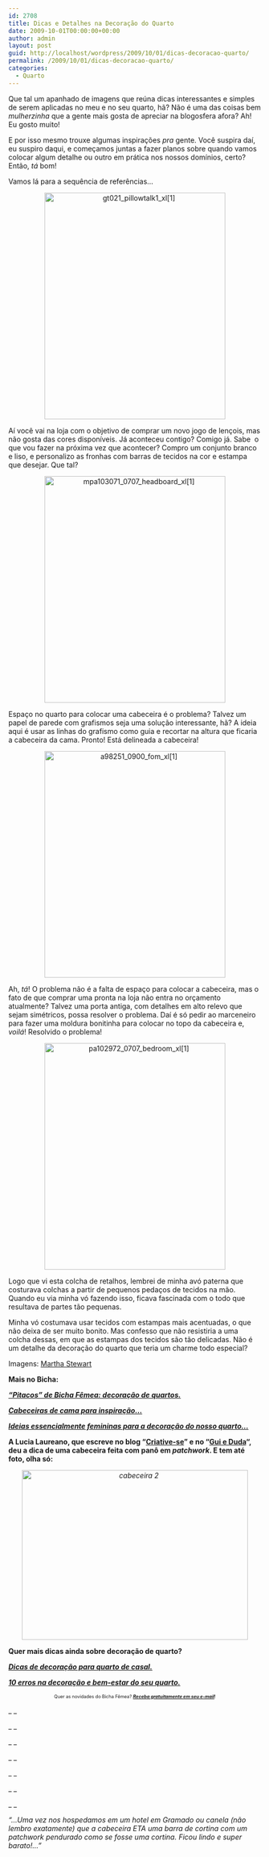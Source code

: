 ```yaml
---
id: 2708
title: Dicas e Detalhes na Decoração do Quarto
date: 2009-10-01T00:00:00+00:00
author: admin
layout: post
guid: http://localhost/wordpress/2009/10/01/dicas-decoracao-quarto/
permalink: /2009/10/01/dicas-decoracao-quarto/
categories:
  - Quarto
---
```

Que tal um apanhado de imagens que reúna dicas interessantes e simples de serem aplicadas no meu e no seu quarto, hã? Não é uma das coisas bem _mulherzinha_ que a gente mais gosta de apreciar na blogosfera afora? Ah! Eu gosto muito!

E por isso mesmo trouxe algumas inspirações _pra_ gente. Você suspira daí, eu suspiro daqui, e começamos juntas a fazer planos sobre quando vamos colocar algum detalhe ou outro em prática nos nossos domínios, certo? Então, _tá_ bom!

Vamos lá para a sequência de referências…

<p style="text-align: center;">
  <img class="size-full wp-image-2412  aligncenter" title="gt021_pillowtalk1_xl[1]" src="http://www.trololodemulher.com.br/blog/wp-content/uploads/2009/08/gt021_pillowtalk1_xl1.jpg" alt="gt021_pillowtalk1_xl[1]" width="360" height="450" />
</p>

Aí você vai na loja com o objetivo de comprar um novo jogo de lençois, mas não gosta das cores disponíveis. Já aconteceu contigo? Comigo já. Sabe  o que vou fazer na próxima vez que acontecer? Compro um conjunto branco e liso, e personalizo as fronhas com barras de tecidos na cor e estampa que desejar. Que tal?

<p style="text-align: center;">
  <img class="size-full wp-image-2415  aligncenter" title="mpa103071_0707_headboard_xl[1]" src="http://www.trololodemulher.com.br/blog/wp-content/uploads/2009/08/mpa103071_0707_headboard_xl1.jpg" alt="mpa103071_0707_headboard_xl[1]" width="360" height="450" />
</p>

Espaço no quarto para colocar uma cabeceira é o problema? Talvez um papel de parede com grafismos seja uma solução interessante, hã? A ideia aqui é usar as linhas do grafismo como guia e recortar na altura que ficaria a cabeceira da cama. Pronto! Está delineada a cabeceira!

<p style="text-align: center;">
  <img class="size-full wp-image-2418  aligncenter" title="a98251_0900_fom_xl[1]" src="http://www.trololodemulher.com.br/blog/wp-content/uploads/2009/08/a98251_0900_fom_xl11.jpg" alt="a98251_0900_fom_xl[1]" width="360" height="450" />
</p>

Ah, _tá_! O problema não é a falta de espaço para colocar a cabeceira, mas o fato de que comprar uma pronta na loja não entra no orçamento atualmente? Talvez uma porta antiga, com detalhes em alto relevo que sejam simétricos, possa resolver o problema. Daí é só pedir ao marceneiro para fazer uma moldura bonitinha para colocar no topo da cabeceira e, _voilá_! Resolvido o problema!

<p style="text-align: center;">
  <img class="size-full wp-image-2421  aligncenter" title="pa102972_0707_bedroom_xl[1]" src="http://www.trololodemulher.com.br/blog/wp-content/uploads/2009/08/pa102972_0707_bedroom_xl1.jpg" alt="pa102972_0707_bedroom_xl[1]" width="360" height="450" />
</p>

Logo que vi esta colcha de retalhos, lembrei de minha avó paterna que costurava colchas a partir de pequenos pedaços de tecidos na mão. Quando eu via minha vó fazendo isso, ficava fascinada com o todo que resultava de partes tão pequenas.

Minha vó costumava usar tecidos com estampas mais acentuadas, o que não deixa de ser muito bonito. Mas confesso que não resistiria a uma colcha dessas, em que as estampas dos tecidos são tão delicadas. Não é um detalhe da decoração do quarto que teria um charme todo especial?

Imagens: <a href="http://www.marthastewart.com/" target="_blank">Martha Stewart</a>

**Mais no Bicha:**

<a href="http://www.trololodemulher.com.br/2009/08/11/pitacos-de-bicha-fmea-decorao-de-quartos/" target="_self"><strong><em>“Pitacos” de Bicha Fêmea: decoração de quartos.</em></strong></a>

<a href="http://www.trololodemulher.com.br/2009/04/30/cabeceiras-de-cama-para-inspirao/" target="_self"><strong><em>Cabeceiras de cama para inspiração…</em></strong></a>

<a href="http://www.trololodemulher.com.br/2009/03/05/ideias-essencialmente-femininas-para-a-decorao-do-nosso-quarto/" target="_self"><strong><em>Ideias essencialmente femininas para a decoração do nosso quarto…</em></strong></a>

**A Lucia Laureano, que escreve no blog &#8220;<a href="http://www.criativesse.blogspot.com/" target="_blank">Criative-se</a>&#8221; e no &#8220;<a href="http://www.lucialaureano.com/" target="_blank">Gui e Duda</a>&#8220;, deu a dica de uma cabeceira feita com panô em _patchwork_. E tem até foto, olha só:**

<p style="text-align: center;">
  <em><img class="size-full wp-image-2508 aligncenter" title="cabeceira 2" src="http://www.trololodemulher.com.br/blog/wp-content/uploads/2009/10/cabeceira-2.jpg" alt="cabeceira 2" width="450" height="337" /></em>
</p>

**Quer mais dicas ainda sobre decoração de quarto?**

_**<a href="http://www.trololodemulher.com.br/2010/03/29/decoracao-quarto-de-casal/" target="_self">Dicas de decoração para quarto de casal.</a>**_

**_<a href="http://www.trololodemulher.com.br/2009/01/15/os-10-erros-em-seu-quarto/" target="_self">10 erros na decoração e bem-estar do seu quarto.</a>_**

<p style="text-align: center;">
  <span style="font-size: xx-small;">Quer as novidades do Bicha Fêmea? <strong><em><a href="http://feedburner.google.com/fb/a/mailverify?uri=blogbichafemea&loc=pt_BR">Receba gratuitamente em seu e-mail</a></em></strong>!</span>
</p>

_ _

_ _

_ _

_ _

_ _

_ _

_ _

_&#8220;&#8230;Uma vez nos hospedamos em um hotel em Gramado ou canela (não lembro exatamente) que a cabeceira ETA uma barra de cortina com um patchwork pendurado como se fosse uma cortina. Ficou lindo e super barato!&#8230;&#8221;_